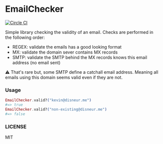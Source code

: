 # EmailChecker

[![Circle CI](https://circleci.com/gh/kdisneur/email_checker/tree/master.svg?style=svg)](https://circleci.com/gh/kdisneur/email_checker/tree/master)

Simple library checking the validity of an email. Checks are performed in the
following order:

* REGEX: validate the emails has a good looking format
* MX: validate the domain sever contains MX records
* SMTP: validate the SMTP behind the MX records knows this email address (no
email sent)

:warning: That's rare but, some SMTP define a catchall email address. Meaning
all emails using this domain seems valid even if they are not.

### Usage

```elixir
EmailChecker.valid?("kevin@disneur.me")
#=> true
EmailChecker.valid?("non-existing@disneur.me")
#=> false
```

### LICENSE

MIT
